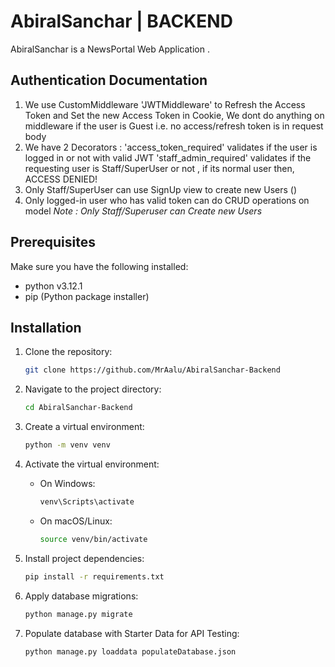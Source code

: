 # AbiralSanchar | BACKEND

AbiralSanchar is a NewsPortal Web Application .

## Authentication Documentation 
1. We use CustomMiddleware 'JWTMiddleware' to Refresh the Access Token and Set the new Access Token in Cookie, We dont do anything on middleware if the user is Guest i.e. no access/refresh token is in request body
2. We have 2 Decorators :
'access_token_required' validates if the user is logged in or not with valid JWT
'staff_admin_required' validates if the requesting user is Staff/SuperUser or not , if its normal user then, ACCESS DENIED!
3. Only Staff/SuperUser can use SignUp view to create new Users ()
4. Only logged-in user who has valid token can do CRUD operations on model 
*Note : Only Staff/Superuser can Create new Users*

## Prerequisites

Make sure you have the following installed:

- python v3.12.1
- pip (Python package installer)

## Installation

1. Clone the repository:

    ```bash
    git clone https://github.com/MrAalu/AbiralSanchar-Backend
    ```

2. Navigate to the project directory:

    ```bash
    cd AbiralSanchar-Backend
    ```

3. Create a virtual environment:

    ```bash
    python -m venv venv
    ```

4. Activate the virtual environment:

    - On Windows:

        ```bash
        venv\Scripts\activate
        ```

    - On macOS/Linux:

        ```bash
        source venv/bin/activate
        ```

5. Install project dependencies:

    ```bash
    pip install -r requirements.txt
    ```

6. Apply database migrations:

    ```bash
    python manage.py migrate
    ```

7. Populate database with Starter Data for API Testing:

    ```bash
    python manage.py loaddata populateDatabase.json
    ```


